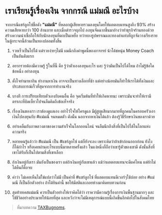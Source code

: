 
เราเรียนรู้เรื่องเงิน จากกรณี แม่มณี อะไรบ้าง
===

จากกรณีแชร์ลูกโซ่ชื่อดัง **"แม่มณี"** ที่หลอกผู้เสียหายรวมลงทุนโดยให้ผลตอบแทนสูงถึง 93% สร้างความเสียหายกว่า 100 ล้านบาท และเมื่อตำรวจบุกไป
ลงทุนจัดฉากขึ้นมาอ้างว่าทำธุรกิจร้านทองด้วย สร้างความน่าเชื่อถือให้กับนักลงทุนที่ตกเป็นเหยื่อ ทว่าทองรูปพรรณและทองคำแท่งที่ถูกจัดวางเรียงรายในตู้กระจกนี้ล้วนเป็นทองปลอมทั้งสิ้น





1. รวยเร็วเป็นไปได้ แต่รวยง่ายๆไม่มี ผมนึกถึงคำพูดนี้ของอาจารย์ น้าโค้ชหนุ่ม Money Coach เป็นอันดับแรก

2. อยากรวยต้องมีความรู้ รู้ในที่นี้ คือ รู้ว่าตัวเองลงทุนอะไร และ รู้ว่ามันเป็นไปได้ไหม ถ้าไม่รู้ข้อใดข้อหนึ่ง อย่าลงทุน

3. ตั้งใจทำมาหากิน ทำงานหาเงิน อาจจะเป็นทางเลือกที่ช้า แต่อย่างน้อยมันก็ทำให้เราได้ทั้งเงินและประสบการณ์เร็วที่สุดจากการทำงานจริง

4. บางที การเปรียบเทียบตัวเองกับคนอื่น คือ จุดเริ่มต้นที่ทำให้เกิดหายนะ เพราะมันจะทำให้เรามีตรรกะที่บิดเบี้ยวไปจนลืมคิดถึงข้อเท็จจริง

5. เรื่องเงินของเรา เราต้องดูแลเอง อย่าไว้ใจให้ใครดูแล มีผู้สูญเสียมากมายที่ถูกคนในครอบครัวเอาเงินไปลงทุนกับ #แม่มณี จนหมดตัว ดังนั้น นอกจากหาเงินได้แล้ว ต้องรู้วิธีรักษาเงินของเราด้วย

6. อย่าเคลิ้มกับภาพลวงตาของความสำเร็จในโลกออนไลน์ จนลืมนึกถึงสิ่งที่เป็นไปได้ในโลกแห่งความจริง

7. หลายคนรู้แล้วว่า #แม่มณี เป็น #แชร์ลูกโซ่ แต่ก็ยังจะลง เพราะคิดว่าถ้าเข้าก่อนออกก่อน ยังไงก็ได้กำไร หรือเคยผ่านอะไรแบบนี้มาหลายครั้งแล้ว ในแง่หนึ่งก็ถือว่าเขารู้ตัวของเขาดี ดังนั้นสิ่งที่เขาได้รับก็เป็นไปตามสิ่งที่เขาเลือก

8. ถ้าเงินอยู่กับเรา มันยังเป็นของเรา แต่ถ้าเงินอยู่กับเขาแล้ว แม้ว่าผลตอบแทนจะดีแค่ไหน แต่ถ้าไม่ได้คืนก็คือจบ

9. คำว่า ไม่เคยเห็นไม่ใช่แปลว่าไม่มี เป็นคำที่ #แชร์ลูกโซ่ ที่ผลตอบแทนดีเวอร์ๆใช้บ่อย อย่าง #แม่มณี ก็เป็นอีกตัวอย่าง ถ้าได้ยินคำนี้ ขอให้มีสติและถอยห่างมาคิดทบทวนก่อน

10. สุดท้ายเคสแม่มณี ควรเป็นตัวอย่างให้เราคิดได้ว่า เราควรมีความรู้เรื่องการเงินพื้นฐานมากๆ และใช้ชีวิตอย่างประมาทให้น้อยที่สุด และหวังว่าจะไม่มีเหตุการณ์แบบนี้เกิดขึ้นอีกต่อไปในสังคมไทย

> ที่มาบทความ [TAXBugnoms](https://www.facebook.com/TaxBugnoms/).
<!--stackedit_data:
eyJoaXN0b3J5IjpbLTc0MzY2NTQ4LC0xNzQ4NDI1NjYzXX0=
-->